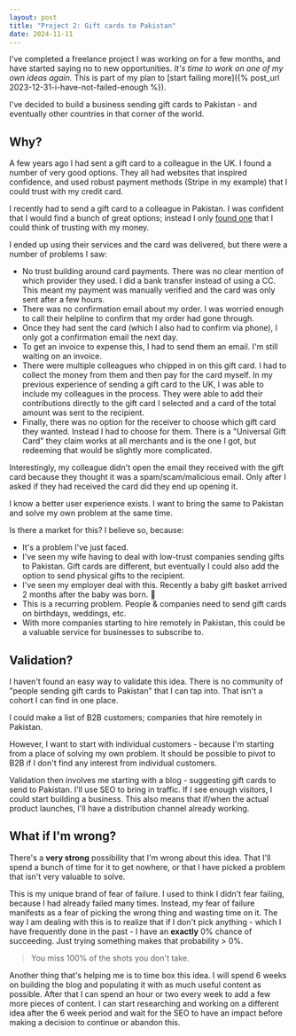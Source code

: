 ```yaml
---
layout: post
title: "Project 2: Gift cards to Pakistan"
date: 2024-11-11
---
```

I've completed a freelance project I was working on for a few months, and have started saying no to new opportunities. _It's time to work on one of my own ideas again._ This is part of my plan to [start failing more]({% post_url 2023-12-31-i-have-not-failed-enough %}).

I've decided to build a business sending gift cards to Pakistan - and eventually other countries in that corner of the world.

## Why?
A few years ago I had sent a gift card to a colleague in the UK. I found a number of very good options. They all had websites that inspired confidence, and used robust payment methods (Stripe in my example) that I could trust with my credit card.

I recently had to send a gift card to a colleague in Pakistan. I was confident that I would find a bunch of great options; instead I only <a href="https://www.giftkarte.com/" target="_new">found one</a> that I could think of trusting with my money.

I ended up using their services and the card was delivered, but there were a number of problems I saw:
- No trust building around card payments. There was no clear mention of which provider they used. I did a bank transfer instead of using a CC. This meant my payment was manually verified and the card was only sent after a few hours.
- There was no confirmation email about my order. I was worried enough to call their helpline to confirm that my order had gone through.
- Once they had sent the card (which I also had to confirm via phone), I only got a confirmation email the next day.
- To get an invoice to expense this, I had to send them an email. I'm still waiting on an invoice.
- There were multiple colleagues who chipped in on this gift card. I had to collect the money from them and then pay for the card myself. In my previous experience of sending a gift card to the UK, I was able to include my colleagues in the process. They were able to add their contributions directly to the gift card I selected and a card of the total amount was sent to the recipient.
- Finally, there was no option for the receiver to choose which gift card they wanted. Instead I had to choose for them. There is a "Universal Gift Card" they claim works at all merchants and is the one I got, but redeeming that would be slightly more complicated.

Interestingly, my colleague didn't open the email they received with the gift card because they thought it was a spam/scam/malicious email. Only after I asked if they had received the card did they end up opening it.

I know a better user experience exists. I want to bring the same to Pakistan and solve my own problem at the same time.

Is there a market for this? I believe so, because:
- It's a problem I've just faced.
- I've seen my wife having to deal with low-trust companies sending gifts to Pakistan. Gift cards are different, but eventually I could also add the option to send physical gifts to the recipient.
- I've seen my employer deal with this. Recently a baby gift basket arrived 2 months after the baby was born. 🤯
- This is a recurring problem. People & companies need to send gift cards on birthdays, weddings, etc.
- With more companies starting to hire remotely in Pakistan, this could be a valuable service for businesses to subscribe to.

## Validation?
I haven't found an easy way to validate this idea. There is no community of "people sending gift cards to Pakistan" that I can tap into. That isn't a cohort I can find in one place.

I could make a list of B2B customers; companies that hire remotely in Pakistan.

However, I want to start with individual customers - because I'm starting from a place of solving my own problem. It should be possible to pivot to B2B if I don't find any interest from individual customers.

Validation then involves me starting with a blog - suggesting gift cards to send to Pakistan. I'll use SEO to bring in traffic. If I see enough visitors, I could start building a business. This also means that if/when the actual product launches, I'll have a distribution channel already working.

## What if I'm wrong?
There's a **very strong** possibility that I'm wrong about this idea. That I'll spend a bunch of time for it to get nowhere, or that I have picked a problem that isn't very valuable to solve.

This is my unique brand of fear of failure. I used to think I didn't fear failing, because I had already failed many times. Instead, my fear of failure manifests as a fear of picking the wrong thing and wasting time on it. The way I am dealing with this is to realize that if I don't pick anything - which I have frequently done in the past - I have an **exactly** 0% chance of succeeding. Just trying something makes that probability > 0%.

> You miss 100% of the shots you don't take.

Another thing that's helping me is to time box this idea. I will spend 6 weeks on building the blog and populating it with as much useful content as possible. After that I can spend an hour or two every week to add a few more pieces of content. I can start researching and working on a different idea after the 6 week period and wait for the SEO to have an impact before making a decision to continue or abandon this.

